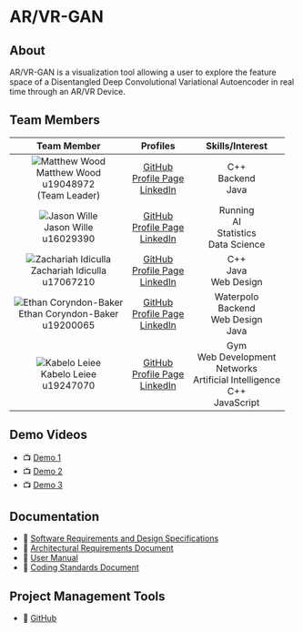 # AR/VR-GAN 

## About

AR/VR-GAN is a visualization tool allowing a user to explore the feature space of a Disentangled Deep Convolutional Variational Autoencoder in real time through an AR/VR Device.

## Team Members

| **Team Member** | **Profiles** | **Skills/Interest**
| :-----: | :-----: | :-----: |
| ![Matthew Wood](https://media-exp1.licdn.com/dms/image/C4E03AQGorlRSjqBdTw/profile-displayphoto-shrink_200_200/0/1622748302679?e=1634169600&v=beta&t=wOdWGDj0EiPxNXgORhy9PO9VzOkAXLyw-moWEvO67cg "Matthew Wood") <br/> Matthew Wood <br/> u19048972 <br/> (Team Leader) | [GitHub](https://github.com/mattwoodx) <br/> [Profile Page](http://mattwoodx.me/) <br/> [LinkedIn](https://www.linkedin.com/in/matthew-wood-55752320b/) <br/> |  C++ <br> Backend <br> Java |
| ![Jason Wille](https://media-exp1.licdn.com/dms/image/C4E03AQFPK1Bcwcx_-g/profile-displayphoto-shrink_200_200/0/1621348094331?e=1634169600&v=beta&t=V-6AXgdY3JL8vS5ng1WsDDrS3-eWJFt_-zH4mi6XdT4 "Jason Wille") <br/> Jason Wille <br/> u16029390 | [GitHub](https://github.com/jmanwillz) <br/> [Profile Page](https://jmanwillz.github.io/) <br/> [LinkedIn](https://www.linkedin.com/in/jasonwille97) <br/> | Running <br/> AI <br/> Statistics <br/> Data Science |
| ![Zachariah Idiculla](https://media-exp1.licdn.com/dms/image/C5603AQHLSQD47hbc0g/profile-displayphoto-shrink_200_200/0/1556744221192?e=1634169600&v=beta&t=kn2x3B9IOdMLBdFypAGuRMH2R4yX22N6NXB2jhos6FY "Zachariah Idiculla") <br/> Zachariah Idiculla <br/> u17067210 | [GitHub](https://github.com/ZachariahIdiculla) <br/> [Profile Page](https://ZachariahIdiculla.github.io/) <br/> [LinkedIn](https://www.linkedin.com/in/zachariah-idiculla-349692184) <br/> | C++ <br/> Java <br/> Web Design |
| ![Ethan Coryndon-Baker](https://media-exp1.licdn.com/dms/image/D4D35AQFD_Ep44064Sw/profile-framedphoto-shrink_200_200/0/1624796965940?e=1628856000&v=beta&t=VA10LAvusPS2-SsvSvZ3mg1Tzaf8Kcmkh6GoX9ZOX_k "Ethan Coryndon-Baker") <br/> Ethan Coryndon-Baker <br/> u19200065 | [GitHub](https://github.com/ecoryndonbakeruni) <br/> [Profile Page](https://ecoryndonbakeruni.github.io/) <br/> [LinkedIn](https://www.linkedin.com/in/ethan-coryndon-baker-9360081b3/) <br/> | Waterpolo <br/> Backend <br/> Web Design <br/> Java |
| ![Kabelo Leiee](https://media-exp1.licdn.com/dms/image/C5603AQHByIrhb-M3fA/profile-displayphoto-shrink_200_200/0/1622332350316?e=1634169600&v=beta&t=0EUS4omgDzvN6Z0UmTFTIOFZwxUrMFt-lERl-lrZqsA "Kabelo Leiee") <br/> Kabelo Leiee <br/> u19247070 | [GitHub](https://github.com/kabelo-tuks) <br/> [Profile Page](http://kabelo-tuks.github.io/) <br/> [LinkedIn](https://www.linkedin.com/in/kabelo-leiee-ba7168205/) <br/> | Gym <br/> Web Development <br/> Networks <br/> Artificial Intelligence <br/>C++ <br/> JavaScript <br/>  |

## Demo Videos

* 📺 [Demo 1](https://youtu.be/mmZrfHTx3tM)
* 📺 [Demo 2](https://youtu.be/jyjrdwUin70)
* 📺 [Demo 3]()

## Documentation

* 📖 [Software Requirements and Design Specifications](https://drive.google.com/file/d/1-J23MT3PBMJatBx8qQZzrxtTfC4qQL-N/view?usp=sharing)
* 📖 [Architectural Requirements Document](https://drive.google.com/file/d/1-4eTHYDorLSD8ghN-f3LR6xcdwqixQWV/view?usp=sharing)
* 📖 [User Manual](https://drive.google.com/file/d/1-6fSYeDynZ-xo0RNO5tF68zJHmW6vbHc/view?usp=sharing)
* 📖 [Coding Standards Document](https://drive.google.com/file/d/1-OIiicuXN1hwqxxklAdR0ZCBKBZRerSt/view?usp=sharing)

## Project Management Tools

* 📖 [GitHub](https://github.com/COS301-SE-2021/AR-VR-GAN/projects/1)
